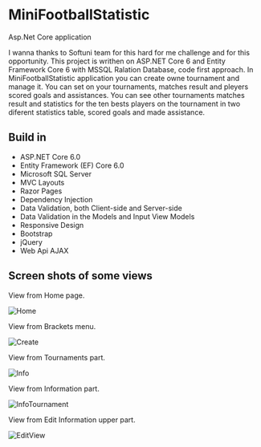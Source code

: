 # MiniFootballStatistic

<div>Asp.Net Core application</div>
<p>I wanna thanks to Softuni team for this hard for me challenge and for this opportunity. This project is writhen on ASP.NET Core 6 and Entity Framework Core 6 with MSSQL Ralation Database, code first approach.
In MiniFootballStatistic application you can create owne tournament and manage it. You can set on your tournaments, matches result and pleyers scored goals and assistances. You can see other tournaments matches result and statistics for the ten bests players on the tournament in two diferent statistics table, scored goals and made assistance.
 </p>

<h2>Build in</h2>
<ul>
  <li>ASP.NET Core 6.0</li>
  <li>Entity Framework (EF) Core 6.0</li>
  <li>Microsoft SQL Server</li>
  <li>MVC Layouts</li>
  <li>Razor Pages</li> 
  <li>Dependency Injection</li>
  <li>Data Validation, both Client-side and Server-side</li>
  <li>Data Validation in the Models and Input View Models</li>
  <li>Responsive Design</li>
  <li>Bootstrap</li>
  <li>jQuery</li>
  <li>Web Api AJAX</li> 
</ul>

<h2>Screen shots of some views</h2>
View from Home page.

![Home](https://user-images.githubusercontent.com/75274983/173399757-d9c5a109-698d-4594-b589-2349c45e12fa.png)

View from Brackets menu.

![Create](https://user-images.githubusercontent.com/75274983/173400068-6bc859c1-7ca3-4399-b1f5-bd4db4f9569e.png)

View from Tournaments part.

![Info](https://user-images.githubusercontent.com/75274983/173400236-7c6a3380-dd10-448a-8cd4-bab0451fe4d7.png)

View from Information part.

![InfoTournament](https://user-images.githubusercontent.com/75274983/173400429-ef5d2ba0-aded-4d67-8c13-c0756e557e25.png)

View from Edit Information upper part.

![EditView](https://user-images.githubusercontent.com/75274983/173400555-ff68831a-77db-4234-99f0-cec925ddc4d5.png)
